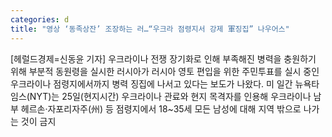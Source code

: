 ```yaml
---
categories: d
title: "영상 ‘동족상잔’ 조장하는 러…“우크라 점령지서 강제 軍징집” 나우어스"
---
```

[헤럴드경제=신동윤 기자] 우크라이나 전쟁 장기화로 인해 부족해진 병력을 충원하기 위해 부분적 동원령을 실시한 러시아가 러시아 영토 편입을 위한 주민투표를 실시 중인 우크라이나 점령지에서까지 병력 징집에 나서고 있다는 보도가 나왔다. 미 일간 뉴욕타임스(NYT)는 25일(현지시간) 우크라이나 관료와 현지 목격자를 인용해 우크라이나 남부 헤르손&middot;자포리자주(州) 등 점령지에서 18~35세 모든 남성에 대해 지역 밖으로 나가는 것이 금지